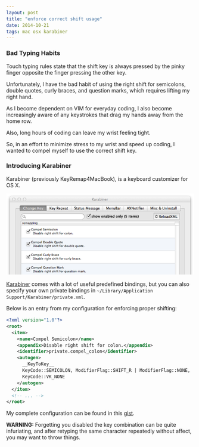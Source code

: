 ```yaml
---
layout: post
title: "enforce correct shift usage"
date: 2014-10-21
tags: mac osx karabiner
---
```


### Bad Typing Habits

Touch typing rules state that the shift key is always pressed by the pinky finger opposite the finger pressing the other key.

Unfortunately, I have the bad habit of using the right shift for semicolons, double quotes, curly braces, and question marks, which requires lifting my right hand.

As I become dependent on VIM for everyday coding, I also become increasingly aware of any keystrokes that drag my hands away from the home row. 

Also, long hours of coding can leave my wrist feeling tight. 

So, in an effort to minimize stress to my wrist and speed up coding, I wanted to compel myself to use the correct shift key. 

### Introducing Karabiner

Karabiner (previously KeyRemap4MacBook), is a keyboard customizer for OS X.  

<img src="/img/karabiner.png"/>

[Karabiner][1] comes with a lot of useful predefined bindings, but you can also specify your own private bindings in `~/Library/Application Support/Karabiner/private.xml`. 

Below is an entry from my configuration for enforcing proper shifting:

```xml
<?xml version="1.0"?>
<root>
  <item>
    <name>Compel Semicolon</name>
    <appendix>Disable right shift for colon.</appendix>
    <identifier>private.compel_colon</identifier>
    <autogen>
      __KeyToKey__ 
      KeyCode::SEMICOLON, ModifierFlag::SHIFT_R | ModifierFlag::NONE,
      KeyCode::VK_NONE
    </autogen>
  </item>
  <!-- ... -->
</root>
```

My complete configuration can be found in this [gist][2]. 

**WARNING:** Forgetting you disabled the key combination can be quite infuriating, and after retyping the same character repeatedly without affect, you may want to throw things. 


[1]: https://pqrs.org/osx/karabiner/ 
[2]: https://gist.github.com/kwarrick/fa96ac725182518798ba

